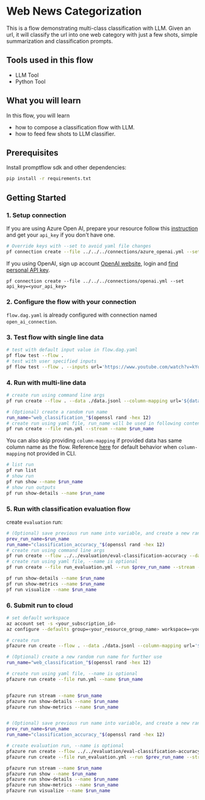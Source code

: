 # Web News Categorization

This is a flow demonstrating multi-class classification with LLM. Given an url, it will classify the url into one web category with just a few shots, simple summarization and classification prompts.

## Tools used in this flow

- LLM Tool
- Python Tool

## What you will learn

In this flow, you will learn

- how to compose a classification flow with LLM.
- how to feed few shots to LLM classifier.

## Prerequisites

Install promptflow sdk and other dependencies:

```bash
pip install -r requirements.txt
```

## Getting Started

### 1. Setup connection

If you are using Azure Open AI, prepare your resource follow this [instruction](https://learn.microsoft.com/en-us/azure/cognitive-services/openai/how-to/create-resource?pivots=web-portal) and get your `api_key` if you don't have one.

```bash
# Override keys with --set to avoid yaml file changes
pf connection create --file ../../../connections/azure_openai.yml --set api_key=<your_api_key> api_base=<your_api_base> --name open_ai_connection
```

If you using OpenAI, sign up account [OpenAI website](https://openai.com/), login and [find personal API key](https://platform.openai.com/account/api-keys).

```shell
pf connection create --file ../../../connections/openai.yml --set api_key=<your_api_key>
```

### 2. Configure the flow with your connection

`flow.dag.yaml` is already configured with connection named `open_ai_connection`.

### 3. Test flow with single line data

```bash
# test with default input value in flow.dag.yaml
pf flow test --flow .
# test with user specified inputs
pf flow test --flow . --inputs url='https://www.youtube.com/watch?v=kYqRtjDBci8'
```

### 4. Run with multi-line data

```bash
# create run using command line args
pf run create --flow . --data ./data.jsonl --column-mapping url='${data.url}' --stream

# (Optional) create a random run name
run_name="web_classification_"$(openssl rand -hex 12)
# create run using yaml file, run_name will be used in following contents, --name is optional
pf run create --file run.yml --stream --name $run_name
```

You can also skip providing `column-mapping` if provided data has same column name as the flow.
Reference [here](https://aka.ms/pf/column-mapping) for default behavior when `column-mapping` not provided in CLI.

```bash
# list run
pf run list
# show run
pf run show --name $run_name
# show run outputs
pf run show-details --name $run_name
```

### 5. Run with classification evaluation flow

create `evaluation` run:

```bash
# (Optional) save previous run name into variable, and create a new random run name for further use
prev_run_name=$run_name
run_name="classification_accuracy_"$(openssl rand -hex 12)
# create run using command line args
pf run create --flow ../../evaluation/eval-classification-accuracy --data ./data.jsonl --column-mapping groundtruth='${data.answer}' prediction='${run.outputs.category}' --run $prev_run_name --stream
# create run using yaml file, --name is optional
pf run create --file run_evaluation.yml --run $prev_run_name --stream --name $run_name
```

```bash
pf run show-details --name $run_name
pf run show-metrics --name $run_name
pf run visualize --name $run_name
```

### 6. Submit run to cloud

```bash
# set default workspace
az account set -s <your_subscription_id>
az configure --defaults group=<your_resource_group_name> workspace=<your_workspace_name>

# create run
pfazure run create --flow . --data ./data.jsonl --column-mapping url='${data.url}' --stream

# (Optional) create a new random run name for further use
run_name="web_classification_"$(openssl rand -hex 12)

# create run using yaml file, --name is optional
pfazure run create --file run.yml --name $run_name


pfazure run stream --name $run_name
pfazure run show-details --name $run_name
pfazure run show-metrics --name $run_name


# (Optional) save previous run name into variable, and create a new random run name for further use
prev_run_name=$run_name
run_name="classification_accuracy_"$(openssl rand -hex 12)

# create evaluation run, --name is optional
pfazure run create --flow ../../evaluation/eval-classification-accuracy --data ./data.jsonl --column-mapping groundtruth='${data.answer}' prediction='${run.outputs.category}' --run $prev_run_name
pfazure run create --file run_evaluation.yml --run $prev_run_name --stream --name $run_name

pfazure run stream --name $run_name
pfazure run show --name $run_name
pfazure run show-details --name $run_name
pfazure run show-metrics --name $run_name
pfazure run visualize --name $run_name
```

